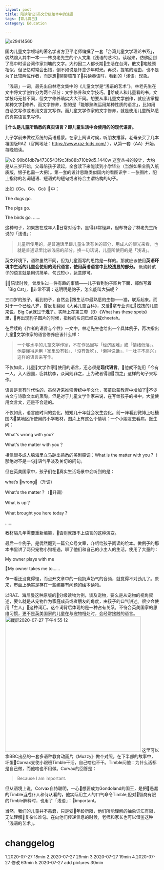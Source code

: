 ```yaml
---
layout: post
title: 陪读笔记|英文分级绘本中的浅语
tags: [育儿育己]
category: Education

---
```

![s29414560](https://user-images.githubusercontent.com/23351109/88520671-77796300-d026-11ea-89f0-99823b1373db.jpg)

国内儿童文学领域的著名学者方卫平老师编撰了一套「台湾儿童文学理论书系」，偶然购入其中一本——林良老先生的个人文集《浅语的艺术》。读起来，仿佛回到了高中时读台湾作家刘墉的文字。大约因二人都长期生活在台湾，散文笔触颇相似，但记忆时常会出错，倒不如说是怀念少年时光。再说，提笔的理由，也不是为了比较两位作者，而是想聊聊陪孩子共读英语时，看到的「浅语」现象。

「浅语」一词，最先出自林老文集中的《儿童文学是“浅语的艺术”》。林老先生在文中将文学创作分为两个部分：文字修养和文学技巧。给成人和儿童看的书，文学技巧无甚不同，但文字修养确实大大不同。想要从事儿童文学创作，就应该掌握某种文字修养。而文字修养，指的是「能够熟练运用某种性质的语言」，比如用白话文写作或者用文言文写作。而儿童文学作家的文字修养，就是使用儿童所熟悉的真实语言来写作。

**什么是儿童所熟悉的真实语言？即儿童生活中会使用的的现代语言。**

儿子学前未做过系统的英语启蒙。在家上网课时候，听朋友推荐，老母亲买了几本祖国版RAZ（官网地址：https://www.raz-kids.com/ ），从第一套（AA）开始，每晚陪读。

![v2-90b61db7a4730543f9c3fb88b710b9d5_1440w](https://user-images.githubusercontent.com/23351109/88520813-abed1f00-d026-11ea-8458-b8ca8f85a12c.jpg)
这套丛书的设计，大约是从三岁开始，父母陪孩子读起，全套读下来能读到小学毕业（当然如果全购入纸质版，银子也需一大把）。第一套的设计思路类似国内的看图识字：一张图片，配上指称的名词短语、短语式的短句或者符合主谓结构的句子。

比如《Go，Go，Go》中：

The dogs go.

The pigs go.

The birds go.
……

这种句子，如果放在成年人日常对话中，显得非常怪异，但却符合了林老先生所说的「浅语」：

> 儿童所使用的，是普通话里跟儿童生活有关的部分，用成人的眼光来看，也就是普通话里比较浅易的部分。换一句话说，儿童所使用的是「浅语」。

英文环境下，语种虽然不同，但为儿童而写的思路是一样的。那就应该使用**英语环境中生活的儿童会使用的现代语言，使用英语语言中比较浅显的部分。** 低幼龄孩子的语言就是用词简单，句式短小，达意即可。

陪读时候，曾发生过一件有趣的事情——儿子看到豹子图片下面，郝然写着「Big Cat」，非常不满：这明明是豹子，怎么能叫大猫呢？

三四岁的孩子，看到豹子，自然会跟生活中最熟悉的生物——猫，联系起来。而对于一个已经八岁，曾反复翻阅《大英儿童百科》，又爱拿专业词汇炫技的儿童来说，Big Cat就过于**浅**了。实际上在第三套（B）《What has these spots》里，再出现豹子图片的时候，指称的名词已经变成cheetah。

在后续的《作者的语言与个性》一文中，林老先生也给出一个具体例子，再次指出儿童文学作家的语言修养应该什么样：

> 一个够水平的儿童文学作家，不在作品里写「经济困难」或「情绪低落」。他要懂得运用「家里没有钱」、「没有饭吃」、「懒得说话」，「一肚子不高兴」这样的语言来写作。


不仅如此，儿童文学作家使用的语言，还必须是**现代语言**。他就不能用「今有一人，入人园圃，窃其桃李，众闻则非之，上为政者得则罚之」这样的句子来写作。

语言是具有时代性的，虽然近来推崇传统中华文化，孩童启蒙教育中增加了不少古文与诗歌文本的熏陶。但是对于儿童文学作家来说，在写给孩子的书中，大量使用文言文，还是不合适的。

不仅如此，语言随时间的变化，短短几十年就会发生变化。前一阵看到微博上吐槽国内某地区所使用的小学教材，图片上有这么个情境：一个小朋友去看病，医生问：

What's wrong with you?

What's the matter with you？

相信很多成人脑海里立马蹦出熟悉的美剧腔调：What is the matter with you？！那绝对不是一句语气平淡及关切的问句。

但在英美国家中，孩子们在真实生活场景中会听到的是：

what‘s wrong？（升调）

What's the matter？（升调）

What is up？

What brought you here today？

……

教材隔几年需要重新编纂，否则就跟不上语言的这种演变。

最后一个例子，是偶然翻到一篇公众号文章，介绍给孩子阅读的绘本。做例子的那本书里讲了两只宠物小狗相遇，聊了他们和自己的小主人的生活，使用了大量的：

My owner plays with me

My owner takes me to……

乍一看还没觉得怪，而点开文章中的一段奶声奶气的音频，就觉得不对劲儿了。原来，市面上确实是存在一些编纂有问题的绘本读物。

以RAZ、海尼曼这种原版的分级读物为例，谈及宠物，要么是从宠物的视角叙述，要么就是从宠物作为家庭成员或者朋友的角度，由孩子的口气讲述。很少会使用「主人」这种词汇。这个词背后体现的是一种占有关系，不符合英美国家的思维习惯，更不是英美国家的儿童在与宠物相处时，会经常接触的语言。
<img width="444" alt="截屏2020-07-27 下午4 55 12" src="https://user-images.githubusercontent.com/23351109/88523094-f328df00-d029-11ea-9f9f-d10095387b9b.png">
这里可以拿BBC出品的一套多语种教育动画片《Muzzy》做个对照。在下半部的故事中，坏蛋Corvax支使小跟班Timble干活，自己啥也不干。Timble问他：为什么活都是自己做，而他啥也不用做。Corvax的回答是：

> Because I am important.

但从语境上说，Corvax自恃聪明，一心想要成为Gondoland的国王，是把愚蠢的Timble当成仆人和侍从看的，他实际用主人的口气命令Timble,但对智商有限的Timble解释时，也用了「浅语」：important。

当然，我们的儿童并不愚蠢，只是受年龄所限，他们所能理解的抽象词汇有限，无法理解复杂长难句。在向他们传递信息的时候，老师和家长也可以借鉴这种「浅语的艺术」。














# changgelog

1.2020-07-27 18min
2.2020-07-27 29min
3.2020-07-27 19min
4.2020-07-27 修改 63min
5.2020-07-27 add pictures  30min

